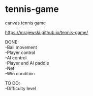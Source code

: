# tennis-game
canvas tennis game

https://mrajewski.github.io/tennis-game/

DONE:
<br>
-Ball movement
<br>
-Player control
<br>
-AI control
<br>
-Player and AI paddle
<br>
-Net
<br>
-Win condition
<br>

TO DO:
<br>
-Difficulty level
